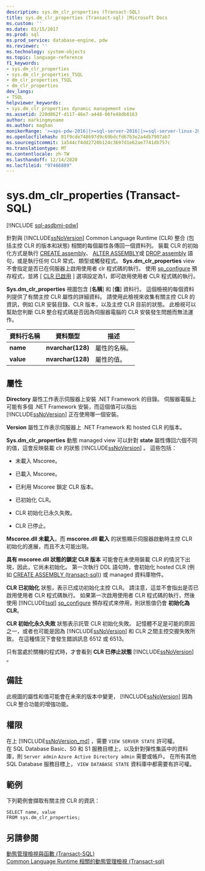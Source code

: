 ```yaml
---
description: sys.dm_clr_properties (Transact-SQL)
title: sys.dm_clr_properties (Transact-sql) |Microsoft Docs
ms.custom: ''
ms.date: 03/15/2017
ms.prod: sql
ms.prod_service: database-engine, pdw
ms.reviewer: ''
ms.technology: system-objects
ms.topic: language-reference
f1_keywords:
- sys.dm_clr_properties
- sys.dm_clr_properties_TSQL
- dm_clr_properties_TSQL
- dm_clr_properties
dev_langs:
- TSQL
helpviewer_keywords:
- sys.dm_clr_properties dynamic management view
ms.assetid: 220d062f-d117-46e7-a448-06fe48db8163
author: markingmyname
ms.author: maghan
monikerRange: '>=aps-pdw-2016||>=sql-server-2016||>=sql-server-linux-2017||=azuresqldb-mi-current'
ms.openlocfilehash: 81f9cde748697d9c69bdcfd67b3e2a4db7907ab7
ms.sourcegitcommit: 1a544cf4dd2720b124c3697d1e62ae7741db757c
ms.translationtype: MT
ms.contentlocale: zh-TW
ms.lasthandoff: 12/14/2020
ms.locfileid: "97466889"
---
```

# <a name="sysdm_clr_properties-transact-sql"></a>sys.dm_clr_properties (Transact-SQL)
[!INCLUDE [sql-asdbmi-pdw](../../includes/applies-to-version/sql-asdbmi-pdw.md)]

  針對與 [!INCLUDE[ssNoVersion](../../includes/ssnoversion-md.md)] Common Language Runtime (CLR) 整合 (包括主控 CLR 的版本和狀態) 相關的每個屬性各傳回一個資料列。 裝載 CLR 的初始化方式是執行 [CREATE assembly](../../t-sql/statements/create-assembly-transact-sql.md)、 [ALTER ASSEMBLY](../../t-sql/statements/alter-assembly-transact-sql.md)或 [DROP assembly](../../t-sql/statements/drop-assembly-transact-sql.md) 語句，或是執行任何 CLR 常式、類型或觸發程式。 **Sys.dm_clr_properties** view 不會指定是否已在伺服器上啟用使用者 clr 程式碼的執行。 使用 [sp_configure](../../relational-databases/system-stored-procedures/sp-configure-transact-sql.md) 預存程式，並將 [ [CLR 已啟用](../../database-engine/configure-windows/clr-enabled-server-configuration-option.md) ] 選項設定為1，即可啟用使用者 CLR 程式碼的執行。  
  
 **Sys.dm_clr_properties** 視圖包含 [**名稱**] 和 [**值**] 資料行。 這個檢視的每個資料列提供了有關主控 CLR 屬性的詳細資料。 請使用此檢視來收集有關主控 CLR 的資訊，例如 CLR 安裝目錄、CLR 版本，以及主控 CLR 目前的狀態。 此檢視可以幫助您判斷 CLR 整合程式碼是否因為伺服器電腦的 CLR 安裝發生問題而無法運作。  
  
|資料行名稱|資料類型|描述|  
|-----------------|---------------|-----------------|  
|**name**|**nvarchar(128)**|屬性的名稱。|  
|**value**|**nvarchar(128)**|屬性的值。|  
  
## <a name="properties"></a>屬性  
 **Directory** 屬性工作表示伺服器上安裝 .NET Framework 的目錄。 伺服器電腦上可能有多個 .NET Framework 安裝，而這個值可以指出 [!INCLUDE[ssNoVersion](../../includes/ssnoversion-md.md)] 正在使用哪一個安裝。  
  
 **Version** 屬性工作表示伺服器上 .NET Framework 和 hosted CLR 的版本。  
  
 **Sys.dm_clr_properties** 動態 managed view 可以針對 **state** 屬性傳回六個不同的值，這會反映裝載 clr 的狀態 [!INCLUDE[ssNoVersion](../../includes/ssnoversion-md.md)] 。 這些包括：  
  
-   未載入 Mscoree。  
  
-   已載入 Mscoree。  
  
-   已利用 Mscoree 鎖定 CLR 版本。  
  
-   已初始化 CLR。  
  
-   CLR 初始化已永久失敗。  
  
-   CLR 已停止。  
  
 **Mscoree.dll 未載入**，而 **mscoree.dll 載入** 的狀態顯示伺服器啟動時主控 CLR 初始化的進展，而且不太可能出現。  
  
 **具有 mscoree.dll 狀態的鎖定 CLR 版本** 可能會在未使用裝載 CLR 的情況下出現，因此，它尚未初始化。 第一次執行 DDL 語句時，會初始化 hosted CLR (例如 [CREATE ASSEMBLY &#40;transact-sql&#41;](../../t-sql/statements/create-assembly-transact-sql.md)) 或 managed 資料庫物件。  
  
 **CLR 已初始化** 狀態，表示已成功初始化主控 CLR。 請注意，這並不會指出是否已啟用使用者 CLR 程式碼執行。 如果第一次啟用使用者 CLR 程式碼的執行，然後使用 [!INCLUDE[tsql](../../includes/tsql-md.md)] [sp_configure](../../relational-databases/system-stored-procedures/sp-configure-transact-sql.md) 預存程式來停用，則狀態值仍會 **初始化為 CLR**。  
  
 **CLR 初始化永久失敗** 狀態表示託管 CLR 初始化失敗。 記憶體不足是可能的原因之一，或者也可能是因為 [!INCLUDE[ssNoVersion](../../includes/ssnoversion-md.md)] 和 CLR 之間主控交握失敗所致。 在這種情況下會發生錯誤訊息 6512 或 6513。  
  
 只有當處於關機的程式時，才會看到 **CLR 已停止狀態** [!INCLUDE[ssNoVersion](../../includes/ssnoversion-md.md)] 。  
  
## <a name="remarks"></a>備註  
 此視圖的屬性和值可能會在未來的版本中變更， [!INCLUDE[ssNoVersion](../../includes/ssnoversion-md.md)] 因為 CLR 整合功能的增強功能。  
  
## <a name="permissions"></a>權限  
  
在上 [!INCLUDE[ssNoVersion_md](../../includes/ssnoversion-md.md)] ，需要 `VIEW SERVER STATE` 許可權。   
在 SQL Database Basic、S0 和 S1 服務目標上，以及針對彈性集區中的資料庫，則 `Server admin` `Azure Active Directory admin` 需要或帳戶。 在所有其他 SQL Database 服務目標上， `VIEW DATABASE STATE` 資料庫中都需要有許可權。   

## <a name="examples"></a>範例  
 下列範例會擷取有關主控 CLR 的資訊：  
  
```  
SELECT name, value   
FROM sys.dm_clr_properties;  
```  
  
## <a name="see-also"></a>另請參閱  
 [動態管理檢視與函數 &#40;Transact-SQL&#41;](~/relational-databases/system-dynamic-management-views/system-dynamic-management-views.md)   
 [Common Language Runtime 相關的動態管理檢視 &#40;Transact-sql&#41;](../../relational-databases/system-dynamic-management-views/common-language-runtime-related-dynamic-management-views-transact-sql.md)  
  
  

